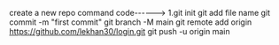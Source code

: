 create a new repo command code------>
1.git init
git add file name
git commit -m "first commit"
git branch -M main
git remote add origin https://github.com/lekhan30/login.git
git push -u origin main